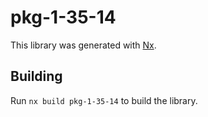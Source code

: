 # pkg-1-35-14

This library was generated with [Nx](https://nx.dev).

## Building

Run `nx build pkg-1-35-14` to build the library.
